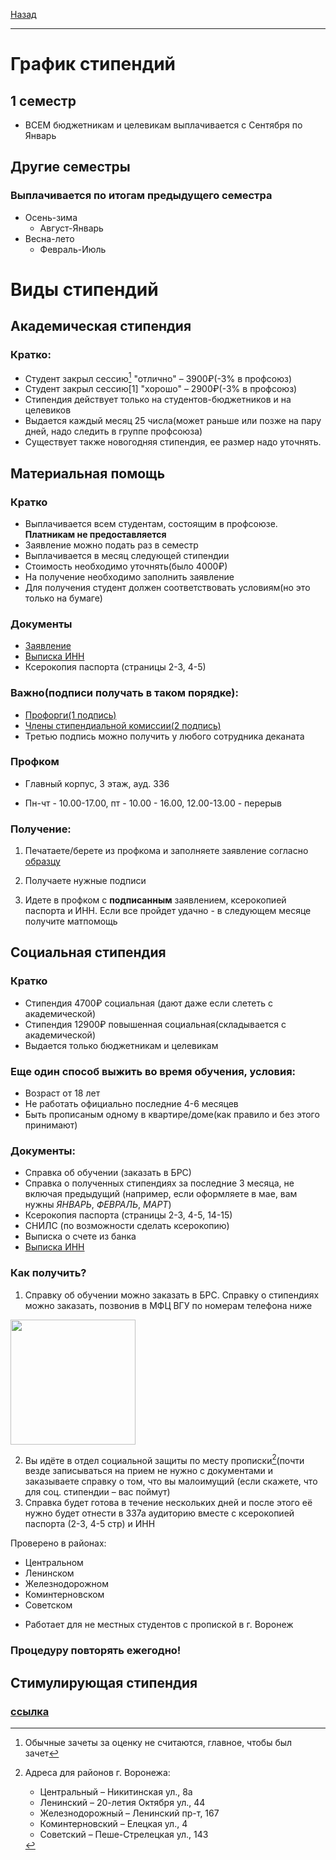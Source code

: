 [Назад](../README.md)
***
# График стипендий
## 1 семестр
+ ВСЕМ бюджетникам и целевикам выплачивается с Сентября по Январь
## Другие семестры
### Выплачивается по итогам предыдущего семестра
+ Осень-зима
  + Август-Январь
+ Весна-лето
  + Февраль-Июль
# Виды стипендий

## Академическая стипендия
### Кратко:
+ Студент закрыл сессию[^1] "отлично" – 3900₽(-3% в профсоюз)
+ Студент закрыл сессию[1] "хорошо" – 2900₽(-3% в профсоюз)
+ Стипендия действует только на студентов-бюджетников и на целевиков
+ Выдается каждый месяц 25 числа(может раньше или позже на пару дней, надо следить в группе профсоюза)
+ Существует также новогодняя стипендия, ее размер надо уточнять.

[^1]: Обычные зачеты за оценку не считаются, главное, чтобы был зачет

## Материальная помощь
### Кратко
+ Выплачивается всем студентам, состоящим в профсоюзе. **Платникам не предоставляется**
+ Заявление можно подать раз в семестр
+ Выплачивается в месяц следующей стипендии
+ Стоимость необходимо уточнять(было 4000₽)
+ На получение необходимо заполнить заявление
+ Для получения студент должен соответствовать условиям(но это только на бумаге)

### Документы
+ [Заявление](https://vk.com/doc-8129237_688157145)
+ [Выписка ИНН](https://service.nalog.ru/inn.do)
+ Ксерокопия паспорта (страницы 2-3, 4-5)

### Важно(подписи получать в таком порядке):
+ [Профорги(1 подпись)](https://vk.com/page-43140829_54178092)
+ [Члены стипендиальной комиссии(2 подпись)](https://vk.com/page-43140829_54178124)
+ Третью подпись можно получить у любого сотрудника деканата

### Профком
 + Главный корпус, 3 этаж, ауд. 336

 + Пн-чт - 10.00-17.00, пт - 10.00 - 16.00, 12.00-13.00 - перерыв
  
### Получение:
1. Печатаете/берете из профкома и заполняете заявление согласно [образцу](https://github.com/user-attachments/assets/6e4480c6-c888-42f3-903c-f067c2e82ec1)

2. Получаете нужные подписи
3. Идете в профком с **подписанным** заявлением, ксерокопией паспорта и ИНН. Если все пройдет удачно - в следующем месяце получите матпомощь

## Социальная стипендия
### Кратко
+ Стипендия 4700₽ социальная (дают даже если слететь с академической)
+ Стипендия 12900₽ повышенная социальная(складывается с академической)
+ Выдается только бюджетникам и целевикам

### Еще один способ выжить во время обучения, условия:
+ Возраст от 18 лет
+ Не работать официально последние 4-6 месяцев 
+ Быть прописаным одному в квартире/доме(как правило и без этого принимают)

### Документы:
+ Справка об обучении (заказать в БРС)
+ Справка о полученных стипендиях за последние 3 месяца, не включая предыдущий (например, если оформляете в мае, вам нужны *ЯНВАРЬ*, *ФЕВРАЛЬ*, *МАРТ*)
+ Ксерокопия паспорта (страницы 2-3, 4-5, 14-15)
+ СНИЛС (по возможности сделать ксерокопию)
+ Выписка о счете из банка
+ [Выписка ИНН](https://service.nalog.ru/inn.do)

### Как получить?
1. Справку об обучении можно заказать в БРС. Справку о стипендиях можно заказать, позвонив в МФЦ ВГУ по номерам телефона ниже

<img height=200 src="https://github.com/user-attachments/assets/f7bc792d-7c3f-489e-abc9-3460e0d9d6a9">

2. Вы идёте в отдел социальной защиты по месту прописки[^2](почти везде записываться на прием не нужно с документами и заказываете справку о том, что вы малоимущий (если скажете, что для соц. стипендии – вас поймут)
3. Справка будет готова в течение нескольких дней и после этого её нужно будет отнести в 337а аудиторию вместе с ксерокопией паспорта (2-3, 4-5 стр) и ИНН

Проверено в районах:

* Центральном
* Ленинском
* Железнодорожном
* Коминтерновском
* Советском

[^2]: Адреса для районов г. Воронежа:
    * Центральный – Никитинская ул., 8а
    * Ленинский – 20-летия Октября ул., 44
    * Железнодорожный – Ленинский пр-т, 167
    * Коминтерновский – Елецкая ул., 4
    * Советский – Пеше-Стрелецкая ул., 143
  
- Работает для не местных студентов с пропиской в г. Воронеж

### **Процедуру повторять ежегодно!**

## Стимулирующая стипендия
### [ссылка](https://vk.com/@cs_vsu-stipendiya)
